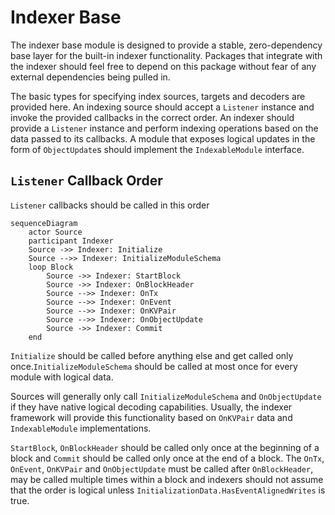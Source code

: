# Indexer Base

The indexer base module is designed to provide a stable, zero-dependency base layer for the built-in indexer functionality. Packages that integrate with the indexer should feel free to depend on this package without fear of any external dependencies being pulled in.

The basic types for specifying index sources, targets and decoders are provided here. An indexing source should accept a `Listener` instance and invoke the provided callbacks in the correct order. An indexer should provide a `Listener` instance and perform indexing operations based on the data passed to its callbacks. A module that exposes logical updates in the form of `ObjectUpdate`s should implement the `IndexableModule` interface.

## `Listener` Callback Order

`Listener` callbacks should be called in this order

```mermaid
sequenceDiagram
    actor Source
    participant Indexer    
    Source ->> Indexer: Initialize
    Source -->> Indexer: InitializeModuleSchema
    loop Block
        Source ->> Indexer: StartBlock
        Source ->> Indexer: OnBlockHeader
        Source -->> Indexer: OnTx
        Source -->> Indexer: OnEvent
        Source -->> Indexer: OnKVPair
        Source -->> Indexer: OnObjectUpdate
        Source ->> Indexer: Commit
    end
```

`Initialize` should be called before anything else and get called only once.`InitializeModuleSchema` should be called at most once for every module with logical data.

Sources will generally only call `InitializeModuleSchema` and `OnObjectUpdate` if they have native logical decoding capabilities. Usually, the indexer framework will provide this functionality based on `OnKVPair` data and `IndexableModule` implementations.

`StartBlock`, `OnBlockHeader` should be called only once at the beginning of a block and `Commit` should be called only once at the end of a block. The `OnTx`, `OnEvent`, `OnKVPair` and `OnObjectUpdate` must be called after `OnBlockHeader`, may be called multiple times within a block and indexers should not assume that the order is logical unless `InitializationData.HasEventAlignedWrites` is true. 



